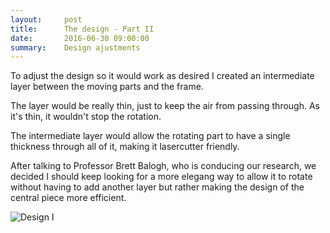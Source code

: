 ```yaml
---
layout:     post
title:      The design - Part II
date:       2016-06-30 09:00:00
summary:    Design ajustments
---
```


To adjust the design so it would work as desired I created an intermediate layer between the moving parts and the frame.

The layer would be really thin, just to keep the air from passing through. As it's thin, it wouldn't stop the rotation.

The intermediate layer would allow the rotating part to have a single thickness through all of it, making it lasercutter friendly.

After talking to Professor Brett Balogh, who is conducing our research, we decided I should keep looking for a more elegang way to allow 
it to rotate without having to add another layer but rather making the design of the central piece more efficient.

![Design I](https://github.com/raeldominiquini/raeldominiquini.github.io/blob/master/images/19_2.jpg?raw=true)
